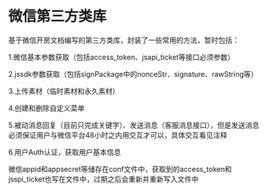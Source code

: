# [](#header-1)微信第三方类库

基于微信开房文档编写的第三方类库，封装了一些常用的方法，暂时包括：

1.微信基本参数获取（包括access_token、jsapi_ticket等接口必须参数）

2.jssdk参数获取（包括signPackage中的nonceStr、signature、rawString等）

3.上传素材（临时素材和永久素材）

4.创建和删除自定义菜单

5.被动消息回复（目前只完成关键字）、发送消息（客服消息接口），但是发送消息必须保证用户与微信平台48小时之内用交互才可以，具体交互看见注释

6.用户Auth认证，获取用户基本信息



微信appid和appsecret等储存在conf文件中，获取到的access_token和jsspi_ticket也写在文件中，过期之后会重新并重新写入文件中